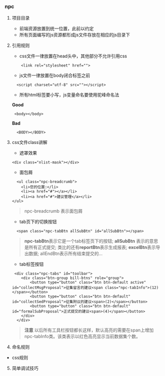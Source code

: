 ### **npc**

1. 项目目录
   
    * 前端资源放置到统一位置，此前以约定
    * 所有页面编写的js资源都形成js文件存放在相应的js目录下
2. 引用规则
    * css文件一律放置在head头中，其他部分不允许引用css
    ```
        <link rel="stylesheet" href="">
    ```
    * js文件一律放置在body闭合标签之前
    ```
      <script charset="utf-8" src=""></script>
    ```
    * 所有html标签要小写，js变量命名要使用驼峰命名法
    
    **Good**
    ```
     <body></body>
     ```
    **Bad**
    ```
      <BODY></BODY>
    ```
3. css文件class讲解
    * 遮罩效果
    ```
    <div class="nlist-mask"></div>
    ```
    *  面包屑
    ```
      <ul class="npc-breadcrumb">
        <li>您的位置:</li>
        <li><a href="#"></a></li>
        <li><a href="#">建议管理</a></li>
    </ul>
    ```
   > npc-breadcrumb 表示面包屑
   
   *  tab页下的切换按钮
   ```
     <span class="npc-tabBtn allSubBtn" id="allSubBtn"></span>
    ```
    > **npc-tabBtn**表示它是一个tab标签页下的按钮;
      **allSubBtn** 表示的意思是所有正式提交;
      类比的还有**reportBtn**表示生成报表;
      **excelBtn**表示导出数据;
      allEndBtn表示所有结束提交的...
      
   *  tab标签按钮
   ```
    <div class="npc-tabs" id="toolbar">
       <div class="btn-group bill-btns" role="group">
           <button type="button" class="btn btn-default active" id="collectMsgProposal">征集留言的建议<span class="npc-tabInfo">(12)</span></button>
           <button type="button" class="btn btn-default" id="collectSedProposal">征集附议的建议<span>(2)</span></button>
           <button type="button" class="btn btn-default" id="formalSubProposal">正式提交的建议<span>(4)</span></button>
       </div>
     </div>
    ```
    >  **注意** 以后所有工具栏按钮都长这样，默认高亮的需要在span上增加npc-tabInfo类。该类表示以红色高亮显示当前数据集个数。
4. 命名规则
  * css规则 
5. 简单调试技巧
